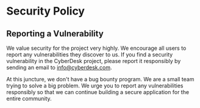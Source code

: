 # Security Policy

## Reporting a Vulnerability

We value security for the project very highly. We encourage all users to report any vulnerabilities they discover to us.
If you find a security vulnerability in the CyberDesk project, please report it responsibly by sending an email to info@cyberdesk.com.

At this juncture, we don't have a bug bounty program. We are a small team trying to solve a big problem. We urge you to report any vulnerabilities responsibly
so that we can continue building a secure application for the entire community.
